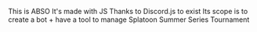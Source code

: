 This is ABSO
It's made with JS
Thanks to Discord.js to exist
Its scope is to create a bot + have a tool to manage Splatoon Summer Series Tournament